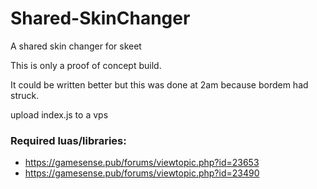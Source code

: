 # Shared-SkinChanger
A shared skin changer for skeet


This is only a proof of concept build.

It could be written better but this was done at 2am because bordem had struck.



upload index.js to a vps


### Required luas/libraries:
- https://gamesense.pub/forums/viewtopic.php?id=23653
- https://gamesense.pub/forums/viewtopic.php?id=23490
